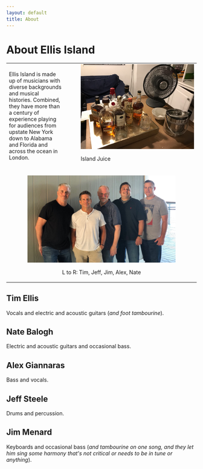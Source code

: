 ```yaml
---
layout: default
title: About
---
```


# About Ellis Island

<table>
  <tr>
    <td style="padding-right: 3em;">
      Ellis Island is made up of musicians with diverse backgrounds and
      musical histories. Combined, they have more than a century of
      experience playing for audiences from upstate New York down to Alabama
      and Florida and across the ocean in London.
    </td>
    <td width="300">
      <a href="images/bourbon_tray.jpeg">
        <img src="images/bourbon_tray.jpeg" width="300"/>
      </a>
      <p>Island Juice</p>
    </td>
  </tr>
  <tr>
    <td colspan="2" style="text-align: center;">
      <br/>
      <a href="images/band_2021_08_05.jpg">
        <img src="images/band_2021_08_05.jpg" width="80%"/>
      </a>
      <p>L to R: Tim, Jeff, Jim, Alex, Nate</p>
    </td>
  </tr>
</table>

## Tim Ellis

Vocals and electric and acoustic guitars (*and foot tambourine*).

## Nate Balogh

Electric and acoustic guitars and occasional bass.

## Alex Giannaras

Bass and vocals.

## Jeff Steele

Drums and percussion.

## Jim Menard

Keyboards and occasional bass (*and tambourine on one song, and they let
him sing some harmony that's not critical or needs to be in tune or
anything*).
